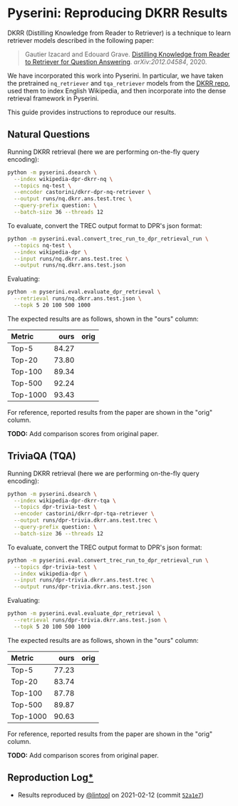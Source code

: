 # Pyserini: Reproducing DKRR Results

DKRR (Distilling Knowledge from Reader to Retriever) is a technique to learn retriever models described in the following paper:

> Gautier Izacard and Edouard Grave. [Distilling Knowledge from Reader to Retriever for Question Answering](https://arxiv.org/abs/2012.04584). *arXiv:2012.04584*, 2020.

We have incorporated this work into Pyserini.
In particular, we have taken the pretrained `nq_retriever` and `tqa_retriever` models from the [DKRR repo](https://github.com/facebookresearch/FiD), used them to index English Wikipedia, and then incorporate into the dense retrieval framework in Pyserini.

This guide provides instructions to reproduce our results.

## Natural Questions

Running DKRR retrieval (here we are performing on-the-fly query encoding):

```bash
python -m pyserini.dsearch \
  --index wikipedia-dpr-dkrr-nq \
  --topics nq-test \
  --encoder castorini/dkrr-dpr-nq-retriever \
  --output runs/nq.dkrr.ans.test.trec \
  --query-prefix question: \
  --batch-size 36 --threads 12
```

To evaluate, convert the TREC output format to DPR's json format:

```bash
python -m pyserini.eval.convert_trec_run_to_dpr_retrieval_run \
  --topics nq-test \
  --index wikipedia-dpr \
  --input runs/nq.dkrr.ans.test.trec \
  --output runs/nq.dkrr.ans.test.json
```

Evaluating:

```bash
python -m pyserini.eval.evaluate_dpr_retrieval \
  --retrieval runs/nq.dkrr.ans.test.json \
  --topk 5 20 100 500 1000
```

The expected results are as follows, shown in the "ours" column:

| Metric   |  ours | orig |
|:---------|------:|-----:|
| Top-5    | 84.27 |
| Top-20   | 73.80 |
| Top-100  | 89.34 |
| Top-500  | 92.24 |
| Top-1000 | 93.43 |

For reference, reported results from the paper are shown in the "orig" column.

**TODO:** Add comparison scores from original paper.

## TriviaQA (TQA)

Running DKRR retrieval (here we are performing on-the-fly query encoding):

```bash
python -m pyserini.dsearch \
  --index wikipedia-dpr-dkrr-tqa \
  --topics dpr-trivia-test \
  --encoder castorini/dkrr-dpr-tqa-retriever \
  --output runs/dpr-trivia.dkrr.ans.test.trec \
  --query-prefix question: \
  --batch-size 36 --threads 12
```

To evaluate, convert the TREC output format to DPR's json format:

```bash
python -m pyserini.eval.convert_trec_run_to_dpr_retrieval_run \
  --topics dpr-trivia-test \
  --index wikipedia-dpr \
  --input runs/dpr-trivia.dkrr.ans.test.trec \
  --output runs/dpr-trivia.dkrr.ans.test.json
```

Evaluating:

```bash
python -m pyserini.eval.evaluate_dpr_retrieval \
  --retrieval runs/dpr-trivia.dkrr.ans.test.json \
  --topk 5 20 100 500 1000
```

The expected results are as follows, shown in the "ours" column:

| Metric   |  ours | orig |
|:---------|------:|-----:|
| Top-5    | 77.23 |
| Top-20   | 83.74 |
| Top-100  | 87.78 |
| Top-500  | 89.87 |
| Top-1000 | 90.63 |

For reference, reported results from the paper are shown in the "orig" column.

**TODO:** Add comparison scores from original paper.


## Reproduction Log[*](reproducibility.md)

+ Results reproduced by [@lintool](https://github.com/lintool) on 2021-02-12 (commit [`52a1e7`](https://github.com/castorini/pyserini/commit/52a1e7f241b7b833a3ec1d739e629c08417a324c))
